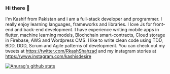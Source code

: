 ### Hi there 👋

I'm Kashif from Pakistan and i am a full-stack developer and programmer. I really enjoy learning languages, frameworks and libraries. I love Js for front-end and back-end development. I have experience writing mobile apps in flutter, machine learning models, Blochchain smart-contracts, Cloud storage in Firebase, AWS and Wordpress CMS. I like to write clean code using TDD, BDD, DDD, Scrum and Agile patterns of development. You can check out my tweets at https://twitter.com/RkashShahzad and my instagram stories at https://www.instagram.com/kashisdesire

[![Anurag's github stats](https://github-readme-stats.vercel.app/api?username=KashShahzad)](https://github.com/anuraghazra/github-readme-stats)

<!--
**KashShahzad/KashShahzad** is a ✨ _special_ ✨ repository because its `README.md` (this file) appears on your GitHub profile.

Here are some ideas to get you started:

- 🔭 I’m currently working on ...
- 🌱 I’m currently learning ...
- 👯 I’m looking to collaborate on ...
- 🤔 I’m looking for help with ...
- 💬 Ask me about ...
- 📫 How to reach me: ...
- 😄 Pronouns: ...
- ⚡ Fun fact: ...
-->
